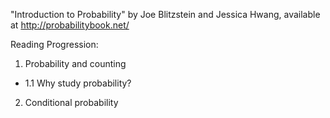 "Introduction to Probability" by Joe Blitzstein and Jessica Hwang, available at http://probabilitybook.net/

Reading Progression:
1. Probability and counting
  - 1.1 Why study probability?
2. Conditional probability
